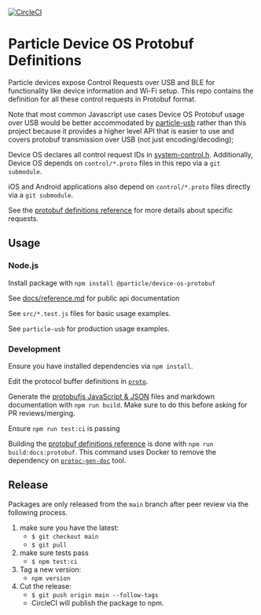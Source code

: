 [![CircleCI](https://circleci.com/gh/particle-iot/device-os-protobuf/tree/main.svg?style=svg)](https://circleci.com/gh/particle-iot/device-os-protobuf/tree/main)

# Particle Device OS Protobuf Definitions

Particle devices expose Control Requests over USB and BLE for functionality like device information and Wi-Fi setup. This repo contains the definition for all these control requests in Protobuf format. 

Note that most common Javascript use cases Device OS Protobuf usage over USB would be better accommodated by [particle-usb](https://github.com/particle-iot/particle-usb) rather than this project because it provides a higher level API that is easier to use and covers protobuf transmission over USB (not just encoding/decoding);

Device OS declares all control request IDs in [system-control.h](https://github.com/particle-iot/device-os/blob/develop/system/inc/system_control.h). Additionally, Device OS depends on `control/*.proto` files in this repo via a `git submodule`.

iOS and Android applications also depend on `control/*.proto` files directly via a `git submodule`.

See the [protobuf definitions reference](/docs/protobuf.md) for more details about specific requests.

## Usage
### Node.js

Install package with `npm install @particle/device-os-protobuf`

See [docs/reference.md](/docs/reference.md) for public api documentation

See `src/*.test.js` files for basic usage examples.

See `particle-usb` for production usage examples.

### Development

Ensure you have installed dependencies via `npm install`.

Edit the protocol buffer definitions in [`proto`](proto).

Generate the [protobufjs JavaScript & JSON](https://www.npmjs.com/package/protobufjs) files and markdown documentation with `npm run build`. Make sure to do this before asking for PR reviews/merging.

Ensure `npm run test:ci` is passing

Building the [protobuf definitions reference](/docs/protobuf.md) is done with `npm run build:docs:protobuf`. This command uses Docker to remove the dependency on [`protoc-gen-doc`](https://github.com/pseudomuto/protoc-gen-doc) tool.

## Release

Packages are only released from the `main` branch after peer review via the following process.

1. make sure you have the latest:
	* `$ git checkout main`
	* `$ git pull`
1. make sure tests pass
	* `$ npm test:ci`
1. Tag a new version:
    * `npm version` 
1. Cut the release:
    * `$ git push origin main --follow-tags`
    * CircleCI will publish the package to npm.

